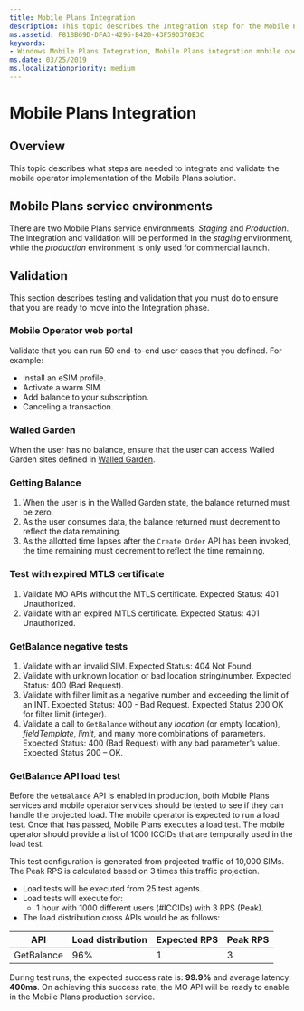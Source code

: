 ```yaml
---
title: Mobile Plans Integration
description: This topic describes the Integration step for the Mobile Plans program.
ms.assetid: F818B69D-DFA3-4296-B420-43F59D370E3C
keywords:
- Windows Mobile Plans Integration, Mobile Plans integration mobile operators
ms.date: 03/25/2019
ms.localizationpriority: medium
---
```


# Mobile Plans Integration

## Overview

This topic describes what steps are needed to integrate and validate the mobile operator implementation of the Mobile Plans solution.

## Mobile Plans service environments

There are two Mobile Plans service environments, *Staging* and *Production*. The integration and validation will be performed in the *staging* environment, while the *production* environment is only used for commercial launch.

## Validation

This section describes testing and validation that you must do to ensure that you are ready to move into the Integration phase.

### Mobile Operator web portal

Validate that you can run 50 end-to-end user cases that you defined. For example:

- Install an eSIM profile.
- Activate a warm SIM.
- Add balance to your subscription.
- Canceling a transaction.

### Walled Garden

When the user has no balance, ensure that the user can access Walled Garden sites defined in [Walled Garden](mobile-plans-walled-garden.md).

### Getting Balance

1. When the user is in the Walled Garden state, the balance returned must be zero.
2. As the user consumes data, the balance returned must decrement to reflect the data remaining.
3. As the allotted time lapses after the `Create Order` API has been invoked, the time remaining must decrement to reflect the time remaining.

### Test with expired MTLS certificate

1. Validate MO APIs without the MTLS certificate. Expected Status: 401 Unauthorized.
2. Validate with an expired MTLS certificate. Expected Status: 401 Unauthorized.

### GetBalance negative tests

1. Validate with an invalid SIM. Expected Status: 404 Not Found.
2. Validate with unknown location or bad location string/number. Expected Status: 400 (Bad Request).
3. Validate with filter limit as a negative number and exceeding the limit of an INT. Expected Status: 400 - Bad Request. Expected Status 200 OK for filter limit (integer).
4. Validate a call to `GetBalance` without any *location* (or empty location), *fieldTemplate*, *limit*, and many more combinations of parameters. Expected Status: 400 (Bad Request) with any bad parameter’s value. Expected Status 200 – OK.

### GetBalance API load test

Before the `GetBalance` API is enabled in production, both Mobile Plans services and mobile operator services should be tested to see if they can handle the projected load. The mobile operator is expected to run a load test. Once that has passed, Mobile Plans executes a load test. The mobile operator should provide a list of 1000 ICCIDs that are temporally used in the load test.

This test configuration is generated from projected traffic of 10,000 SIMs. The Peak RPS is calculated based on 3 times this traffic projection.

- Load tests will be executed from 25 test agents.
- Load tests will execute for:
  - 1 hour with 1000 different users (#ICCIDs) with 3 RPS (Peak).
- The load distribution cross APIs would be as follows:

| API | Load distribution | Expected RPS | Peak RPS |
| --- | --- | --- | --- |
| GetBalance | 96% | 1 | 3 |

During test runs, the expected success rate is: **99.9%** and average latency: **400ms**. On achieving this success rate, the MO API will be ready to enable in the Mobile Plans production service.
